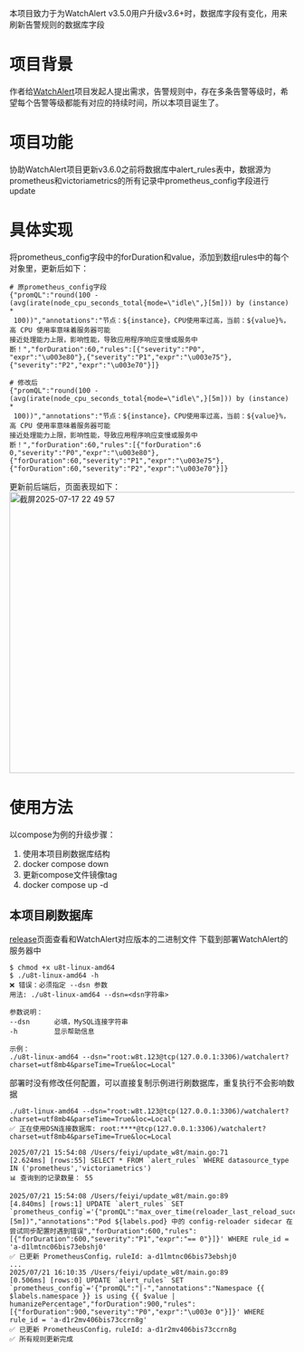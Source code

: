本项目致力于为WatchAlert v3.5.0用户升级v3.6+时，数据库字段有变化，用来刷新告警规则的数据库字段

# 项目背景
作者给[WatchAlert](https://github.com/opsre/WatchAlert)项目发起人提出需求，告警规则中，存在多条告警等级时，希望每个告警等级都能有对应的持续时间，所以本项目诞生了。

# 项目功能
协助WatchAlert项目更新v3.6.0之前将数据库中alert_rules表中，数据源为prometheus和victoriametrics的所有记录中prometheus_config字段进行update

# 具体实现
将prometheus_config字段中的forDuration和value，添加到数组rules中的每个对象里，更新后如下：
```shell
# 原prometheus_config字段
{"promQL":"round(100 - (avg(irate(node_cpu_seconds_total{mode=\"idle\",}[5m])) by (instance) *
 100))","annotations":"节点：${instance}，CPU使用率过高，当前：${value}%，高 CPU 使用率意味着服务器可能
接近处理能力上限，影响性能，导致应用程序响应变慢或服务中断！","forDuration":60,"rules":[{"severity":"P0",
"expr":"\u003e80"},{"severity":"P1","expr":"\u003e75"},{"severity":"P2","expr":"\u003e70"}]}

# 修改后
{"promQL":"round(100 - (avg(irate(node_cpu_seconds_total{mode=\"idle\",}[5m])) by (instance) *
 100))","annotations":"节点：${instance}，CPU使用率过高，当前：${value}%，高 CPU 使用率意味着服务器可能
接近处理能力上限，影响性能，导致应用程序响应变慢或服务中断！","forDuration":60,"rules":[{"forDuration":6
0,"severity":"P0","expr":"\u003e80"},{"forDuration":60,"severity":"P1","expr":"\u003e75"},
{"forDuration":60,"severity":"P2","expr":"\u003e70"}]}
```
更新前后端后，页面表现如下：
<img width="1412" height="497" alt="截屏2025-07-17 22 49 57" src="https://github.com/user-attachments/assets/da0e5523-c863-470c-b754-17cbb4cfffff" />

# 使用方法
以compose为例的升级步骤：
1. 使用本项目刷数据库结构
2. docker compose down
3. 更新compose文件镜像tag
4. docker compose up -d

## 本项目刷数据库
[release](https://github.com/mupeifeiyi/update_w8t/releases)页面查看和WatchAlert对应版本的二进制文件
下载到部署WatchAlert的服务器中
```shell
$ chmod +x u8t-linux-amd64
$ ./u8t-linux-amd64 -h
❌ 错误：必须指定 --dsn 参数
用法: ./u8t-linux-amd64 --dsn=<dsn字符串>

参数说明：
--dsn      必填，MySQL连接字符串
-h         显示帮助信息

示例：
./u8t-linux-amd64 --dsn="root:w8t.123@tcp(127.0.0.1:3306)/watchalert?charset=utf8mb4&parseTime=True&loc=Local"
```
部署时没有修改任何配置，可以直接复制示例进行刷数据库，重复执行不会影响数据
```shell
./u8t-linux-amd64 --dsn="root:w8t.123@tcp(127.0.0.1:3306)/watchalert?charset=utf8mb4&parseTime=True&loc=Local"
✅ 正在使用DSN连接数据库: root:****@tcp(127.0.0.1:3306)/watchalert?charset=utf8mb4&parseTime=True&loc=Local

2025/07/21 15:54:08 /Users/feiyi/update_w8t/main.go:71
[2.624ms] [rows:55] SELECT * FROM `alert_rules` WHERE datasource_type IN ('prometheus','victoriametrics')
📊 查询到的记录数量： 55

2025/07/21 15:54:08 /Users/feiyi/update_w8t/main.go:89
[4.840ms] [rows:1] UPDATE `alert_rules` SET `prometheus_config`='{"promQL":"max_over_time(reloader_last_reload_successful{namespace=~\".+\"}[5m])","annotations":"Pod ${labels.pod} 中的 config-reloader sidecar 在尝试同步配置时遇到错误","forDuration":600,"rules":[{"forDuration":600,"severity":"P1","expr":"== 0"}]}' WHERE rule_id = 'a-d1lmtnc06bis73ebshj0'
✅ 已更新 PrometheusConfig，ruleId: a-d1lmtnc06bis73ebshj0
...
2025/07/21 16:10:35 /Users/feiyi/update_w8t/main.go:89
[0.506ms] [rows:0] UPDATE `alert_rules` SET `prometheus_config`='{"promQL":"|-","annotations":"Namespace {{ $labels.namespace }} is using {{ $value | humanizePercentage","forDuration":900,"rules":[{"forDuration":900,"severity":"P0","expr":"\u003e 0"}]}' WHERE rule_id = 'a-d1r2mv406bis73ccrn8g'
✅ 已更新 PrometheusConfig，ruleId: a-d1r2mv406bis73ccrn8g
✅ 所有规则更新完成
```
